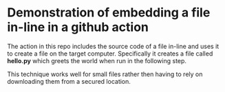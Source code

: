 # Demonstration of embedding a file in-line in a github action 

The action in this repo includes the source code of a file in-line and uses it to create a file on the target computer.  Specifically it creates a file called **hello.py** which greets the world when run in the following step.

This technique works well for small files rather then having to rely on downloading them from a secured location.

